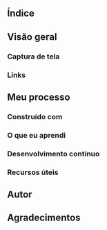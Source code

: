 ## Índice

## Visão geral

### Captura de tela

### Links

## Meu processo

### Construído com

### O que eu aprendi

### Desenvolvimento contínuo

### Recursos úteis

## Autor

## Agradecimentos
